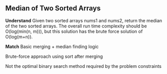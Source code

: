 ## Median of Two Sorted Arrays
**Understand**
Given two sorted arrays nums1 and nums2, return the median of the two sorted arrays. The overall run time complexity should be O(log(min(n, m))), but this solution has the brute force solution of O(log(m+n)).

**Match**
Basic merging + median finding logic

Brute-force approach using sort after merging

Not the optimal binary search method required by the problem constraints

